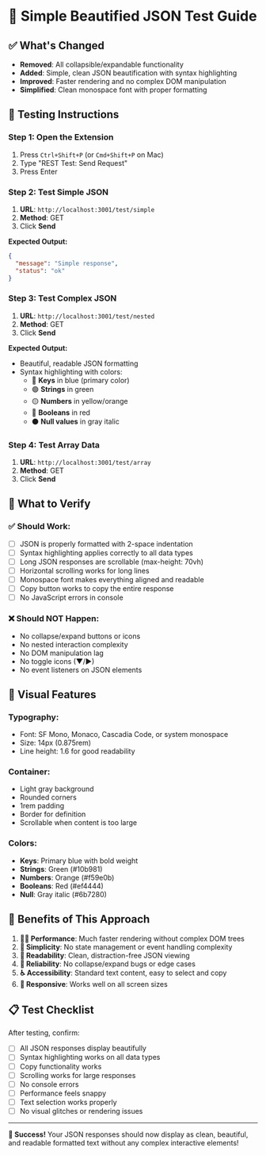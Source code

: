 # 🎨 Simple Beautified JSON Test Guide

## ✅ What's Changed
- **Removed**: All collapsible/expandable functionality 
- **Added**: Simple, clean JSON beautification with syntax highlighting
- **Improved**: Faster rendering and no complex DOM manipulation
- **Simplified**: Clean monospace font with proper formatting

## 🚀 Testing Instructions

### **Step 1: Open the Extension**
1. Press `Ctrl+Shift+P` (or `Cmd+Shift+P` on Mac)
2. Type "REST Test: Send Request"
3. Press Enter

### **Step 2: Test Simple JSON**
1. **URL**: `http://localhost:3001/test/simple`
2. **Method**: GET
3. Click **Send**

**Expected Output:**
```json
{
  "message": "Simple response",
  "status": "ok"
}
```

### **Step 3: Test Complex JSON**
1. **URL**: `http://localhost:3001/test/nested`
2. **Method**: GET  
3. Click **Send**

**Expected Output:**
- Beautiful, readable JSON formatting
- Syntax highlighting with colors:
  - 🔵 **Keys** in blue (primary color)
  - 🟢 **Strings** in green
  - 🟡 **Numbers** in yellow/orange
  - 🔴 **Booleans** in red
  - ⚫ **Null values** in gray italic

### **Step 4: Test Array Data**
1. **URL**: `http://localhost:3001/test/array`
2. **Method**: GET
3. Click **Send**

## 🎯 What to Verify

### ✅ **Should Work:**
- [ ] JSON is properly formatted with 2-space indentation
- [ ] Syntax highlighting applies correctly to all data types
- [ ] Long JSON responses are scrollable (max-height: 70vh)
- [ ] Horizontal scrolling works for long lines
- [ ] Monospace font makes everything aligned and readable
- [ ] Copy button works to copy the entire response
- [ ] No JavaScript errors in console

### ❌ **Should NOT Happen:**
- No collapse/expand buttons or icons
- No nested interaction complexity
- No DOM manipulation lag
- No toggle icons (▼/▶) 
- No event listeners on JSON elements

## 🎨 Visual Features

### **Typography:**
- Font: SF Mono, Monaco, Cascadia Code, or system monospace
- Size: 14px (0.875rem)
- Line height: 1.6 for good readability

### **Container:**
- Light gray background
- Rounded corners
- 1rem padding
- Border for definition
- Scrollable when content is too large

### **Colors:**
- **Keys**: Primary blue with bold weight
- **Strings**: Green (#10b981)
- **Numbers**: Orange (#f59e0b)  
- **Booleans**: Red (#ef4444)
- **Null**: Gray italic (#6b7280)

## 🚀 Benefits of This Approach

1. **🏃‍♂️ Performance**: Much faster rendering without complex DOM trees
2. **🧹 Simplicity**: No state management or event handling complexity
3. **📖 Readability**: Clean, distraction-free JSON viewing
4. **🎯 Reliability**: No collapse/expand bugs or edge cases
5. **♿ Accessibility**: Standard text content, easy to select and copy
6. **📱 Responsive**: Works well on all screen sizes

## 📋 Test Checklist

After testing, confirm:
- [ ] All JSON responses display beautifully
- [ ] Syntax highlighting works on all data types
- [ ] Copy functionality works
- [ ] Scrolling works for large responses
- [ ] No console errors
- [ ] Performance feels snappy
- [ ] Text selection works properly
- [ ] No visual glitches or rendering issues

---

**🎉 Success!** Your JSON responses should now display as clean, beautiful, and readable formatted text without any complex interactive elements! 